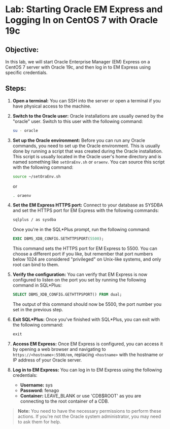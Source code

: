 # Lab: Starting Oracle EM Express and Logging In on CentOS 7 with Oracle 19c

## Objective:
In this lab, we will start Oracle Enterprise Manager (EM) Express on a CentOS 7 server with Oracle 19c, and then log in to EM Express using specific credentials.

## Steps:

1. **Open a terminal:** You can SSH into the server or open a terminal if you have physical access to the machine.

2. **Switch to the Oracle user:** Oracle installations are usually owned by the "oracle" user. Switch to this user with the following command:
    ```bash
    su - oracle
    ```

3. **Set up the Oracle environment:** Before you can run any Oracle commands, you need to set up the Oracle environment. This is usually done by running a script that was created during the Oracle installation. This script is usually located in the Oracle user's home directory and is named something like `setOraEnv.sh` or `oraenv`. You can source this script with the following command:
    ```bash
    source ~/setOraEnv.sh
    ```
    or
    ```bash
    . oraenv
    ```

4. **Set the EM Express HTTPS port:** Connect to your database as SYSDBA and set the HTTPS port for EM Express with the following commands:
    ```bash
    sqlplus / as sysdba
    ```
    Once you're in the SQL*Plus prompt, run the following command:
    ```sql
    EXEC DBMS_XDB_CONFIG.SETHTTPSPORT(5500);
    ```
    This command sets the HTTPS port for EM Express to 5500. You can choose a different port if you like, but remember that port numbers below 1024 are considered "privileged" on Unix-like systems, and only root can bind to them.

5. **Verify the configuration:** You can verify that EM Express is now configured to listen on the port you set by running the following command in SQL*Plus:
    ```sql
    SELECT DBMS_XDB_CONFIG.GETHTTPSPORT() FROM dual;
    ```
    The output of this command should now be 5500, the port number you set in the previous step.

6. **Exit SQL*Plus:** Once you've finished with SQL*Plus, you can exit with the following command:
    ```sql
    exit
    ```

7. **Access EM Express:** Once EM Express is configured, you can access it by opening a web browser and navigating to `https://<hostname>:5500/em`, replacing `<hostname>` with the hostname or IP address of your Oracle server.

8. **Log in to EM Express:** You can log in to EM Express using the following credentials:
    - **Username:** sys
    - **Password:** fenago
    - **Container:** LEAVE_BLANK or use 'CDB$ROOT' as you are connecting to the root container of a CDB.

> **Note:** You need to have the necessary permissions to perform these actions. If you're not the Oracle system administrator, you may need to ask them for help.
